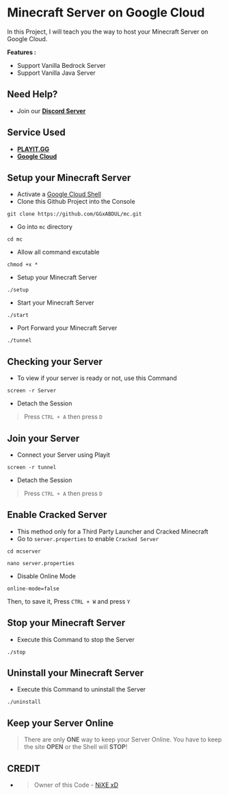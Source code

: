 # Minecraft Server on Google Cloud
In this Project, I will teach you the way to host your Minecraft Server on Google Cloud.

**Features :**
* Support Vanilla Bedrock Server
* Support Vanilla Java Server

## Need Help?
* Join our [**Discord Server**](https://discord.gg/XahP8hZhB8)

## Service Used
* [**PLAYIT.GG**](https://playit.gg)
* [**Google Cloud**](https://cloud.google.com)

## Setup your Minecraft Server
* Activate a [Google Cloud Shell](https://console.cloud.google.com)
* Clone this Github Project into the Console
```
git clone https://github.com/GGxABDUL/mc.git
```
* Go into `mc` directory
```
cd mc
```
* Allow all command excutable
```
chmod +x *
```
* Setup your Minecraft Server
```
./setup
```
* Start your Minecraft Server
```
./start
```
* Port Forward your Minecraft Server
```
./tunnel
```
## Checking your Server
* To view if your server is ready or not, use this Command
```
screen -r Server
```
* Detach the Session
> Press `CTRL + A` then press `D` 
## Join your Server
* Connect your Server using Playit
```
screen -r tunnel
```
* Detach the Session
> Press `CTRL + A` then press `D` 

## Enable Cracked Server
* This method only for a Third Party Launcher and Cracked Minecraft
* Go to `server.properties` to enable `Cracked Server`
```
cd mcserver
```
```
nano server.properties
```
* Disable Online Mode
```
online-mode=false
```
Then, to save it, Press `CTRL + W` and press `Y`

## Stop your Minecraft Server
* Execute this Command to stop the Server
```
./stop
```
## Uninstall your Minecraft Server
* Execute this Command to uninstall the Server
```
./uninstall
```
## Keep your Server Online
> There are only **ONE** way to keep your Server Online. You have to keep the site **OPEN** or the Shell will **STOP**!

## CREDIT
* > Owner of this Code - [NiXE xD](https://www.youtube.com/channel/UCK9F2ptByYjY4UOqMn4UXNQ)

